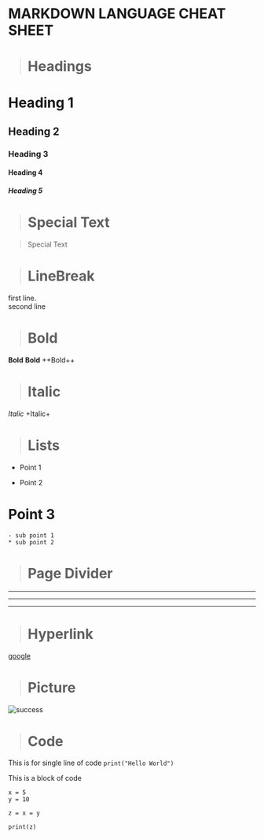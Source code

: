 # MARKDOWN LANGUAGE CHEAT SHEET



> # Headings

# Heading 1
## Heading 2
### Heading 3
#### Heading 4
##### Heading 5



> # Special Text

> Special Text


> # LineBreak

first line.\
second line


> # Bold

**Bold**
__Bold__
++Bold++

> # Italic

*Italic*
+Italic+

> # Lists

- Point 1
* Point 2
# Point 3
	- sub point 1
	* sub point 2


> # Page Divider

---
___
***


> # Hyperlink

[google](https://www.google.com)


> # Picture

![success](https://cdn.pixabay.com/photo/2015/04/23/22/00/tree-736885_960_720.jpg)


> # Code

This is for single line of code `print("Hello World")`

This is a block of code 
```
x = 5
y = 10

z = x = y

print(z)

```
 
